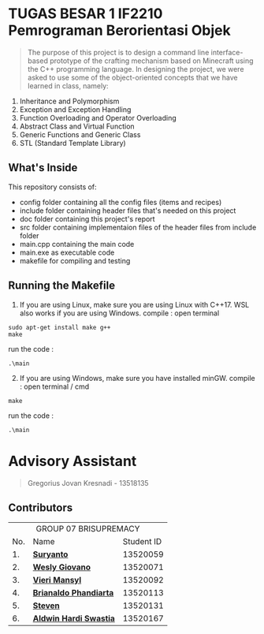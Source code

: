 # TUGAS BESAR 1 IF2210 Pemrograman Berorientasi Objek

> The purpose of this project is to design a command line interface-based prototype of the crafting mechanism based on Minecraft using the C++ programming language. In designing the project, we were asked to use some of the object-oriented concepts that we have learned in class, namely:
1. Inheritance and Polymorphism
2. Exception and Exception Handling
3. Function Overloading and Operator Overloading
4. Abstract Class and Virtual Function
5. Generic Functions and Generic Class
6. STL (Standard Template Library)


## What's Inside
This repository consists of:
- config folder containing all the config files (items and recipes)
- include folder containing header files that's needed on this project
- doc folder containing this project's report
- src folder containing implementaion files of the header files from include folder
- main.cpp containing the main code
- main.exe as executable code
- makefile for compiling and testing


## Running the Makefile
1. If you are using Linux, make sure you are using Linux with C++17. WSL also works if you are using Windows.
compile : open terminal
```
sudo apt-get install make g++
make
```
run the code :
```
.\main
```


2. If you are using Windows, make sure you have installed minGW.
compile : open terminal / cmd
```
make
```
run the code :
```
.\main
```


# Advisory Assistant

> Gregorius Jovan Kresnadi - 13518135


## Contributors
<table>

<tr><td colspan = 3 align = "center">GROUP 07 BRISUPREMACY</td></tr>
<tr><td>No.</td><td>Name</td><td>Student ID</td></tr>
<tr><td>1.</td><td><a href="https://github.com/SurTan02"><b>Suryanto</b></a></td><td>13520059</td></tr>
<tr><td>2.</td><td><a href="https://github.com/weslygio"><b>Wesly Giovano</b></a></td><td>13520071</td></tr>
<tr><td>3.</td><td><a href="https://github.com/VieriMansyl"><b>Vieri Mansyl</b></a></td><td>13520092</td></tr>
<tr><td>4.</td><td><a href="https://github.com/Brianaldo"><b>Brianaldo Phandiarta</b></a></td><td>13520113</td></tr>
<tr><td>5.</td><td><a href="https://github.com/loopfree"><b>Steven</b></a></td><td>13520131</td></tr>
<tr><td>6.</td><td><a href="https://github.com/aldwinhs"><b>Aldwin Hardi Swastia</b></a></td><td>13520167</td></tr>

</table>
